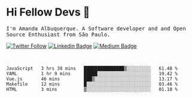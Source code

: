 # Hi Fellow Devs :wave:
   
<p>
  <samp>
    I'm Amanda Albuquerque. A Software developer and and Open Source Enthusiast from São Paulo.
  </samp>

  
  [![Twitter Follow](https://img.shields.io/twitter/follow/alalbux?style=social)](https://www.twitter.com/alalbux)
  [![Linkedin Badge](https://img.shields.io/badge/-alalbux-blue?style=flat-square&logo=Linkedin&logoColor=white&link=https://www.linkedin.com/in/alalbux/)](https://www.linkedin.com/in/alalbux/)
  [![Medium Badge](https://img.shields.io/badge/-alalbux-black?style=flat-square&logo=Medium&logoColor=white&link=https://medium.com/@alalbux)](https://medium.com/@alalbux)
</p>

  <br/>
  

<!--START_SECTION:waka-->
```text
JavaScript   3 hrs 38 mins   ███████████████▒░░░░░░░░░   61.48 % 
YAML         1 hr 9 mins     █████░░░░░░░░░░░░░░░░░░░░   19.42 % 
Vue.js       46 mins         ███▒░░░░░░░░░░░░░░░░░░░░░   13.17 % 
Makefile     12 mins         █░░░░░░░░░░░░░░░░░░░░░░░░   03.46 % 
HTML         3 mins          ▒░░░░░░░░░░░░░░░░░░░░░░░░   01.10 % 
```
<!--END_SECTION:waka-->

